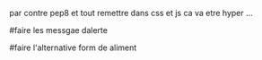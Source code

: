 par contre pep8 et tout remettre dans css et js ca va etre hyper ...



#faire les messgae dalerte 

#faire l'alternative form de aliment


  
  
  
